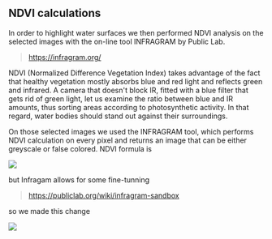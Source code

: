 ## NDVI calculations

In order to highlight water surfaces we then performed NDVI analysis on the selected images with the on-line tool INFRAGRAM by Public Lab.
>https://infragram.org/


NDVI (Normalized Difference Vegetation Index) takes advantage of the fact that healthy vegetation mostly absorbs blue and red light and reflects green and infrared. A camera that doesn't block IR, fitted with a blue filter that gets rid of green light, let us examine the ratio between blue and IR amounts, thus sorting areas according to photosynthetic activity. In that regard, water bodies should stand out against their surroundings.


On those selected images we used the INFRAGRAM tool, which performs NDVI calculation on every pixel and returns an image that can be either greyscale or false colored. NDVI formula is 

<img src="https://render.githubusercontent.com/render/math?math=\large NDVI=\frac{NIR - B}{NIR %2BB}">

but Infragam allows for some fine-tunning  
>https://publiclab.org/wiki/infragram-sandbox

so we made this change

<img src="https://render.githubusercontent.com/render/math?math=\large NDVI=\frac{NIR - B}{0.5*(NIR %2BB)}">

